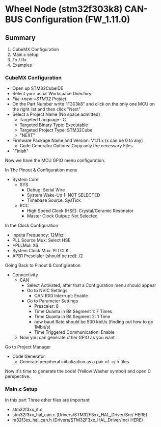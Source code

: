 # Wheel Node (stm32f303k8) CAN-BUS Configuration (FW_1.11.0)

## Summary

1. CubeMX Configuration
2. Main.c setup
3. Tx / Rx
4. Examples

### CubeMX Configuration

- Open up STM32CubeIDE
- Select your usual Workspace Directory
- _File->new->STM32 Project_
- On the Part Number write "F303k8" and click on the only one MCU on the right list and then click "Next"
- Select a Project Name (No space admitted)
  - Targeted Language : C
  - Targeted Binary Type: Executable
  - Targeted Project Type: STM32Cube
  - "NEXT"
- Firmware Package Name and Version: V1.11.x (x can be 0 to any)
  - Code Generator Options: Copy only the necessary Files
- "Finish"

Now we have the MCU GPIO menu configuration.

In The Pinout & Configuration menu

- System Core
  - SYS	
    - Debug: Serial Wire
    - System Wake-Up 1: NOT SELECTED
    - Timebase Source: SysTick
  - RCC
    - High Speed Clock (HSE): Crystal/Ceramic Resonator
    - Master Clock Output: Not Selected

In the Clock Configuration

- Inputa Frequency: 12Mhz
- PLL Source Mux: Select HSE
- *PLLMul: X6
- System Clock Mux: PLLCLK
- APB1 Presclaler (should be red): /2

Going Back to Pinout & Configuration

- Connectivity
  - CAN
    - Select Activated, after that a Configuration menu should appear
    - Go to NVIC Settings
      - CAN RX0 Interrupt: Enable
    - Go to Parameter Settings
      - Prescaler: 8
      - Time Quanta in Bit Segment 1: 7 Times
      - Time Quanta in Bit Segment 2: 1 Time
      - now baud Rate should be 500 kbit/s (finding out how to go 1Mbit/s)
      - Time Triggered Communication: Enable
  - Now you can generate other GPIO as you want

Go to Project Manager

- Code Generator
  - Generate peripheral initialization as a pair of .c/.h files

Now it's time to generate the code! (Yellow Washer symbol) and open C perspective.

### Main.c Setup

In this part Three other files are important

- stm32f3xx_it.c
- stm32f3xx_hal_can.c (Drivers/STM32F3xx_HAL_Driver/Src/ HERE)
- m32f3xx_hal_can.h (Drivers/STM32F3xx_HAL_Driver/Inc/ HERE)


